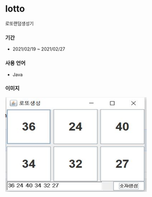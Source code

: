 # lotto
로또랜덤생성기

### 기간
* 2021/02/19 ~ 2021/02/27

### 사용 언어
* Java
 
### 이미지

<img src="https://github.com/kairos6/lotto/blob/main/screen.JPG" width="450px" height="300px" title="px(픽셀) 크기 설정" alt="lottto"></img><br/>
